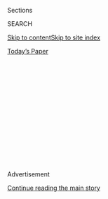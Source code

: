 <div id="app">

<div>

<div>

<div>

<div class="NYTAppHideMasthead css-1q2w90k e1suatyy0">

<div class="section css-ui9rw0 e1suatyy2">

<div class="css-eph4ug er09x8g0">

<div class="css-6n7j50">

</div>

<span class="css-1dv1kvn">Sections</span>

<div class="css-10488qs">

<span class="css-1dv1kvn">SEARCH</span>

</div>

[Skip to content](#site-content)[Skip to site
index](#site-index)

</div>

<div class="css-10698na e1huz5gh0">

</div>

</div>

<div id="masthead-bar-one" class="section hasLinks css-15hmgas e1csuq9d3">

<div class="css-uqyvli e1csuq9d0">

</div>

<div class="css-1uqjmks e1csuq9d1">

</div>

<div class="css-9e9ivx">

[](https://myaccount.nytimes3xbfgragh.onion/auth/login?response_type=cookie&client_id=vi)

</div>

<div class="css-1bvtpon e1csuq9d2">

[Today’s
Paper](https://www.nytimes3xbfgragh.onion/section/todayspaper)

</div>

</div>

</div>

</div>

<div data-aria-hidden="false">

<div id="site-content" data-role="main">

<div>

<div class="css-1aor85t" style="opacity:0.000000001;z-index:-1;visibility:hidden">

<div class="css-1hqnpie">

<div class="css-epjblv">

<span class="css-17xtcya">[Opinion](/section/opinion)</span><span class="css-x15j1o">|</span><span class="css-fwqvlz">The
World Builds a Wall to Keep America
Out</span>

</div>

<div class="css-k008qs">

<div class="css-1iwv8en">

<span class="css-18z7m18"></span>

<div>

</div>

</div>

<span class="css-1n6z4y">https://nyti.ms/2Bs21ll</span>

<div class="css-1705lsu">

<div class="css-4xjgmj">

<div class="css-4skfbu" data-role="toolbar" data-aria-label="Social Media Share buttons, Save button, and Comments Panel with current comment count" data-testid="share-tools">

  - 
  - 
  - 
  - 
    
    <div class="css-6n7j50">
    
    </div>

  - 
  - 

</div>

</div>

</div>

</div>

</div>

</div>

<div id="NYT_TOP_BANNER_REGION" class="css-13pd83m">

</div>

<div id="top-wrapper" class="css-1sy8kpn">

<div id="top-slug" class="css-l9onyx">

Advertisement

</div>

[Continue reading the main
story](#after-top)

<div class="ad top-wrapper" style="text-align:center;height:100%;display:block;min-height:250px">

<div id="top" class="place-ad" data-position="top" data-size-key="top">

</div>

</div>

<div id="after-top">

</div>

</div>

<div>

<div class="css-v5btjw etb61u70">

<div class="css-v05ibm etb61u71">

[Opinion](/section/opinion)

</div>

</div>

<div id="sponsor-wrapper" class="css-1hyfx7x">

<div id="sponsor-slug" class="css-19vbshk">

Supported by

</div>

[Continue reading the main
story](#after-sponsor)

<div id="sponsor" class="ad sponsor-wrapper" style="text-align:center;height:100%;display:block">

</div>

<div id="after-sponsor">

</div>

</div>

<div class="css-186x18t">

</div>

<div class="css-1vkm6nb ehdk2mb0">

# The World Builds a Wall to Keep America Out

</div>

America has no monopoly on success.

<div class="css-18e8msd">

<div class="css-vp77d3 epjyd6m0">

<div class="css-1p10dcb ey68jwv0" data-aria-hidden="true">

[![Farhad
Manjoo](https://static01.graylady3jvrrxbe.onion/images/2019/01/08/opinion/farhad-manjoo-opinion/farhad-manjoo-opinion-thumbLarge.png
"Farhad Manjoo")](https://www.nytimes3xbfgragh.onion/by/farhad-manjoo)

</div>

<div class="css-1baulvz">

By [<span class="css-1baulvz last-byline" itemprop="name">Farhad
Manjoo</span>](https://www.nytimes3xbfgragh.onion/by/farhad-manjoo)

<div class="css-8atqhb">

Opinion Columnist

</div>

</div>

</div>

  - July 1,
    2020

  - 
    
    <div class="css-4xjgmj">
    
    <div class="css-d8bdto" data-role="toolbar" data-aria-label="Social Media Share buttons, Save button, and Comments Panel with current comment count" data-testid="share-tools">
    
      - 
      - 
      - 
      - 
        
        <div class="css-6n7j50">
        
        </div>
    
      - 
      - 
    
    </div>
    
    </div>

</div>

<div class="css-79elbk" data-testid="photoviewer-wrapper">

<div class="css-z3e15g" data-testid="photoviewer-wrapper-hidden">

</div>

<div class="css-1a48zt4 ehw59r15" data-testid="photoviewer-children">

![<span class="css-16f3y1r e13ogyst0" data-aria-hidden="true">El
presidente de Estados Unidos, Donald Trump, fue a Arizona la semana
pasada para participar en la celebración de la milla número 200 del muro
fronterizo.</span><span class="css-cnj6d5 e1z0qqy90" itemprop="copyrightHolder"><span class="css-1ly73wi e1tej78p0">Credit...</span><span><span>Doug
Mills/The New York
Times</span></span></span>](https://static01.graylady3jvrrxbe.onion/images/2020/07/02/opinion/02manjoo1/merlin_173849757_1ff802dc-ae38-43af-bf96-1f9e58fa81e9-articleLarge.jpg?quality=75&auto=webp&disable=upscale)

</div>

</div>

<div class="css-mdjrty">

[Leer en
español](https://www.nytimes3xbfgragh.onion/es/2020/07/03/espanol/opinion/prohibicion-viajar-europa.html "Read in Spanish")

</div>

</div>

<div class="section meteredContent css-1r7ky0e" name="articleBody" itemprop="articleBody">

<div class="audioFigureHeading">

### Listen to This Opinion Column

<span class="css-16qbtva">Audio Recording by Audm</span>

</div>

<div class="css-qe9gm7">

<div>

</div>

</div>

<div class="css-1fanzo5 StoryBodyCompanionColumn">

<div class="css-53u6y8">

*To hear more audio stories from publishers like The New York Times,
download*[*Audm for iPhone or
Android*](https://www.audm.com/?utm_source=nytopinion&utm_medium=embed&utm_campaign=world_america_out)*.*

You might call it poetic, if it weren’t so painful. Donald Trump won the
White House largely on a campaign of shutting America’s borders to
pretty much everyone other than people of European descent. “Why are we
having all these people from shithole countries come here?” [he once
asked](https://www.washingtonpost.com/politics/trump-attacks-protections-for-immigrants-from-shithole-countries-in-oval-office-meeting/2018/01/11/bfc0725c-f711-11e7-91af-31ac729add94_story.html),
about Haitians, Salvadorans and Africans. “We should have more people
from places like Norway.”

So what should one conclude about America’s own proximity to Trump’s
global latrine now that “places like Norway” have decided to keep
*their* borders indefinitely closed to us?

Among [the list of
nations](https://www.consilium.europa.eu/en/press/press-releases/2020/06/30/council-agrees-to-start-lifting-travel-restrictions-for-residents-of-some-third-countries/)
to which Norway and the rest of Europe will soon reopen for travel are
three from the continent that Trump flushed down the toilet: [Algeria,
Morocco and
Rwanda](https://www.nytimes3xbfgragh.onion/2020/06/30/world/europe/eu-reopening-blocks-us-travelers.html).
Canada is also on the list. So is China, assuming it reciprocates.

But Trump’s America is not, because we are nowhere close to meeting
Europe’s criteria for reducing the spread of the coronavirus. How
successfully a society can fight a pandemic is as objective a measure of
national capacity, not to mention “greatness,” as one is likely to find
— and on this, like so much else these days, America ranks near the
bottom.

</div>

</div>

<div class="css-1fanzo5 StoryBodyCompanionColumn">

<div class="css-53u6y8">

I have lived in the United States for more than 30 years, and I can’t
think of any national failure as naked and complete as this one. When I
look at the graphs showing American infections soaring while the virus
abates [in nearly every other affluent
country](https://www.nytimes3xbfgragh.onion/2020/06/29/briefing/coronavirus-mississippi-new-england-patriots-your-monday-briefing.html),
I feel the sting of defeat, misery and embarrassment.

As an immigrant from South Africa, I find it hard to resist seeing
Europe’s travel dis as the ultimate comeuppance of Trump’s xenophobia.
Like a lot of Americans, I sometimes find myself assuming [American
exceptionalism](https://theweek.com/articles/654508/what-exactly-american-exceptionalism)
— the idea that America’s founding ideals make us morally superior to
“ordinary” nations and confer on us special credibility and insight
when dealing with global crises.

But America’s pandemic failure demolishes the notion that our country is
better off without people and ideas from beyond our borders. The last
few months should stick a fork in the absurd proposition that the United
States enjoys some kind of monopoly on brilliance. Clearly, we do not.
Rather than close ourselves off from the planet, we should be inviting
others to join the urgent project of rebuilding America.

I bang this drum often. As I’ve argued before, I am in favor of
[throwing America’s borders wide
open](https://www.nytimes3xbfgragh.onion/2019/01/16/opinion/open-borders-immigration.html)
to much of the world. My primary reasons are moral — I don’t think a
country founded on the idea that everyone is equal should seal itself
off to the ambitious billions who live beyond our shores.

There are also powerful economic and strategic arguments for openness;
American exceptionalism is impossible without immigration. [The only
way](http://paulgraham.com/95.html) that a country with less than 5
percent of the world’s population can maintain the long-term economic
and cultural superiority to which many Americans feel entitled is to
collectively produce much more than 5 percent of the world’s best ideas.

</div>

</div>

<div class="css-1fanzo5 StoryBodyCompanionColumn">

<div class="css-53u6y8">

The only way to do that is to invite in the other 95 percent. I spent
much of my career covering Silicon Valley. Some of the most innovative
companies in the world — from Google to Intel to Instagram to Stripe —
were founded by immigrants, and many in the industry say the whole place
[would not work without
immigration](https://www.nytimes3xbfgragh.onion/2017/02/08/technology/personaltech/why-silicon-valley-wouldnt-work-without-immigrants.html).

I am not one of those lefties who believe that Trump bears all of the
blame for our flawed response to the virus. The breakdown here was so
total that it [lays bare larger and more persistent
ailments](https://www.theatlantic.com/magazine/archive/2020/06/underlying-conditions/610261/):
our creaking health care system, the ruthlessness of our economy, our
Swiss-cheese safety net, and political polarization that poisons
effective action but excels at whipping up nonsensical culture wars.

The totality of our failure is precisely why we should look to the
outside for success — yet Trump has used the virus as an excuse to
[accelerate his restrictions on
immigration](https://www.nytimes3xbfgragh.onion/2020/06/12/us/politics/coronavirus-trump-immigration-policies.html).

Last week, Trump [suspended the issuance of work
visas](https://www.nytimes3xbfgragh.onion/2020/06/22/us/politics/trump-h1b-work-visas.html)
for hundreds of thousands of foreigners, from tech workers to seasonal
workers in the hospitality industry to au pairs and students.

Another group the restriction affects is doctors. [About 127,000
doctors](https://www.nbcnews.com/news/asian-america/fear-deportation-heightened-immigrant-doctors-h-1b-visas-amid-pandemic-n1204791),
nearly a quarter of the physicians in the United States, are immigrants.
Many of them are now [caring for coronavirus
patients](https://www.motherjones.com/coronavirus-updates/2020/06/immigrant-h1b-doctors-coronavirus-green-card/)
in communities without enough health care professionals. All the while,
immigrant doctors have had to worry not only that they might die of the
virus while taking care of Americans, but also that if they do, their
families could be deported.

This is madness. More than that: If we keep shutting foreigners out,
what justifies our arrogant assumption that the world’s best and
brightest will keep wanting to come here?

Consider, for instance, Rwanda, one of the countries that did make
Europe’s list. In 1994, it suffered a genocide in which the United
States and the United Nations infamously refused to intervene. Almost a
million people were killed. In the 26 years since, Rwanda has [rebuilt
itself](https://www.nytimes3xbfgragh.onion/2019/04/06/world/africa/rwanda-genocide-25-years.html),
and now it boasts one of the most [capable medical systems in
Africa](https://www.atlanticcouncil.org/blogs/africasource/rwandas-successes-and-challenges-in-response-to-covid-19/).
Rwanda’s 13 million people have nearly universal health care coverage;
the country uses drones to carry blood and other supplies to far-flung
hospitals.

</div>

</div>

<div class="css-1fanzo5 StoryBodyCompanionColumn">

<div class="css-53u6y8">

And when the coronavirus came,
[Rwanda](https://www.newyorker.com/news/news-desk/what-african-nations-are-teaching-the-west-about-fighting-the-coronavirus)set
up contact tracing to quickly halt the spread of the virus, making
it[one of several African
countries](https://www.newyorker.com/news/news-desk/what-african-nations-are-teaching-the-west-about-fighting-the-coronavirus)
to squash it. To date, only two Rwandans are known to have died of
Covid-19.

I truly hope that Rwandans and others witnessing America’s dysfunction
are not tempted to celebrate our fall. The United States’ coronavirus
failure is a loss for the world, which has long depended on American
leadership to combat global crises.

The lesson here is obvious: We are all in this together. It’s time to
stop pretending that America, and Americans, have all the answers. We
need all the help we can get.

## Office Hours With Farhad Manjoo

*Farhad wants to* [*chat with readers on the
phone*](https://www.nytimes3xbfgragh.onion/2019/05/16/opinion/farhad-office-hours.html?module=inline)*.
If you’re interested in talking to a New York Times columnist about
anything that’s on your mind, please fill out this form. Farhad will
select a few readers to
call.*

</div>

</div>

<div style="max-width:100%;margin:0 auto">

<div class="css-17dprlf" data-id="100000006507025" data-slug="farhad-office-hours" style="max-width:600px">

</div>

</div>

<div class="css-1fanzo5 StoryBodyCompanionColumn">

<div class="css-53u6y8">

*The Times is committed to publishing* [*a diversity of
letters*](https://www.nytimes3xbfgragh.onion/2019/01/31/opinion/letters/letters-to-editor-new-york-times-women.html)
*to the editor. We’d like to hear what you think about this or any of
our articles. Here are some*
[*tips*](https://help.nytimes3xbfgragh.onion/hc/en-us/articles/115014925288-How-to-submit-a-letter-to-the-editor)*.
And here's our email:*
[*letters@NYTimes.com*](mailto:letters@NYTimes.com)*.*

*Follow The New York Times Opinion section on*
[*Facebook*](https://www.facebookcorewwwi.onion/nytopinion)*,* [*Twitter
(@NYTopinion)*](http://twitter.com/NYTOpinion) *and*
[*Instagram*](https://www.instagram.com/nytopinion/)*.*

</div>

</div>

</div>

<div>

</div>

<div>

</div>

<div>

</div>

<div>

<div id="bottom-wrapper" class="css-1ede5it">

<div id="bottom-slug" class="css-l9onyx">

Advertisement

</div>

[Continue reading the main
story](#after-bottom)

<div id="bottom" class="ad bottom-wrapper" style="text-align:center;height:100%;display:block;min-height:90px">

</div>

<div id="after-bottom">

</div>

</div>

</div>

</div>

</div>

## Site Index

<div>

</div>

## Site Information Navigation

  - [© <span>2020</span> <span>The New York Times
    Company</span>](https://help.nytimes3xbfgragh.onion/hc/en-us/articles/115014792127-Copyright-notice)

<!-- end list -->

  - [NYTCo](https://www.nytco.com/)
  - [Contact
    Us](https://help.nytimes3xbfgragh.onion/hc/en-us/articles/115015385887-Contact-Us)
  - [Work with us](https://www.nytco.com/careers/)
  - [Advertise](https://nytmediakit.com/)
  - [T Brand Studio](http://www.tbrandstudio.com/)
  - [Your Ad
    Choices](https://www.nytimes3xbfgragh.onion/privacy/cookie-policy#how-do-i-manage-trackers)
  - [Privacy](https://www.nytimes3xbfgragh.onion/privacy)
  - [Terms of
    Service](https://help.nytimes3xbfgragh.onion/hc/en-us/articles/115014893428-Terms-of-service)
  - [Terms of
    Sale](https://help.nytimes3xbfgragh.onion/hc/en-us/articles/115014893968-Terms-of-sale)
  - [Site
    Map](https://spiderbites.nytimes3xbfgragh.onion)
  - [Help](https://help.nytimes3xbfgragh.onion/hc/en-us)
  - [Subscriptions](https://www.nytimes3xbfgragh.onion/subscription?campaignId=37WXW)

</div>

</div>

</div>

</div>
